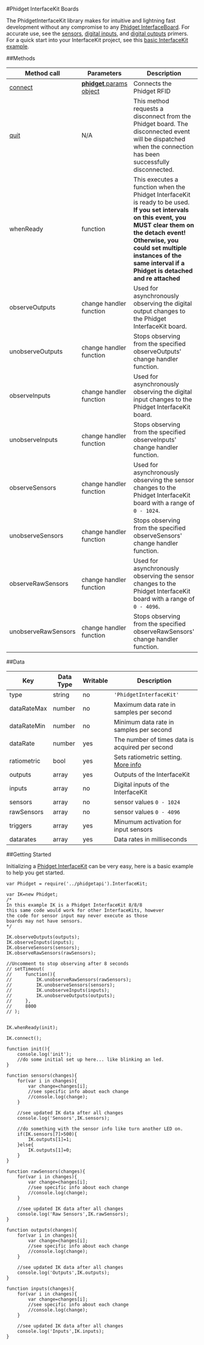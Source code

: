 #Phidget InterfaceKit Boards

The PhidgetInterfaceKit library makes for intuitive and lightning fast development without any compromise to any [Phidget InterfaceBoard](http://www.phidgets.com/products.php?category=0). For accurate use, see the [sensors](http://www.phidgets.com/docs/Analog_Input_Primer), [digital inputs](http://www.phidgets.com/docs/Digital_Input_Primer), and [digital outputs](http://www.phidgets.com/docs/Digital_Output_Primer) primers. For a quick start into your InterfaceKit project, see this [basic InterfaceKit example](https://github.com/RIAEvangelist/node-phidget-API/blob/master/examples/InterfaceKit.js).

##Methods

|Method call|Parameters|Description|
|-----------|----------|-----------|
|[connect](https://github.com/RIAEvangelist/node-phidget-API/blob/master/docs/Phidget.md#connecting--phidgetparams)|[__phidget__.params object](https://github.com/RIAEvangelist/node-phidget-API/blob/master/docs/Phidget.md#connecting--phidgetparams)|Connects the Phidget RFID|
|[quit](https://github.com/RIAEvangelist/node-phidget-API/blob/master/docs/Phidget.md#methods)|N/A |This method requests a disconnect from the Phidget board.  The disconnected event will be dispatched when the connection has been successfully disconnected.|
|whenReady|function|This executes a function when the Phidget InterfaceKit is ready to be used. __If you set intervals on this event, you MUST clear them on the detach event! Otherwise, you could set multiple instances of the same interval if a Phidget is detached and re attached__|
|observeOutputs|change handler function|Used for asynchronously observing the digital output changes to the Phidget InterfaceKit board.|
|unobserveOutputs|change handler function|Stops observing from the specified observeOutputs' change handler function.|
|observeInputs|change handler function|Used for asynchronously observing the digital input changes to the Phidget InterfaceKit board.|
|unobserveInputs|change handler function|Stops observing from the specified observeInputs' change handler function.|
|observeSensors|change handler function|Used for asynchronously observing the sensor changes to the Phidget InterfaceKit board with a range of `0 - 1024`.|
|unobserveSensors|change handler function|Stops observing from the specified observeSensors' change handler function.|
|observeRawSensors|change handler function|Used for asynchronously observing the sensor changes to the Phidget InterfaceKit board with a range of `0 - 4096`.|
|unobserveRawSensors|change handler function|Stops observing from the specified observeRawSensors' change handler function.|

##Data

|Key|Data Type|Writable|Description|
|---|---------|--------|-----------|
|type|string|no|`'PhidgetInterfaceKit'`|
|dataRateMax|number|no|Maximum data rate in samples per second|
|dataRateMin|number|no|Minimum data rate in samples per second|
|dataRate|number|yes|The number of times data is acquired per second|
|ratiometric|bool|yes|Sets ratiometric setting. [More info](http://www.phidgets.com/docs/Analog_Input_Primer#Ratiometric_Configuration)|
|outputs|array|yes|Outputs of the InterfaceKit|
|inputs|array|no|Digital inputs of the InterfaceKit|
|sensors|array|no|sensor values `0 - 1024`|
|rawSensors|array|no|sensor values `0 - 4096`|
|triggers|array|yes|Minumum activation for input sensors|
|datarates|array|yes|Data rates in milliseconds|

##Getting Started

Initializing a [Phidget InterfaceKit](http://www.phidgets.com/products.php?category=0) can be very easy, here is a basic example to help you get started.

    var Phidget = require('../phidgetapi').InterfaceKit;

    var IK=new Phidget;
    /*
    In this example IK is a Phidget InterfaceKit 8/8/8
    this same code would work for other InterfaceKits, however
    the code for sensor input may never execute as those
    boards may not have sensors.
    */

    IK.observeOutputs(outputs);
    IK.observeInputs(inputs);
    IK.observeSensors(sensors);
    IK.observeRawSensors(rawSensors);

    //Uncomment to stop observing after 8 seconds
    // setTimeout(
    //     function(){
    //         IK.unobserveRawSensors(rawSensors);
    //         IK.unobserveSensors(sensors);
    //         IK.unobserveInputs(inputs);
    //         IK.unobserveOutputs(outputs);
    //     },
    //     8000
    // );


    IK.whenReady(init);

    IK.connect();

    function init(){
        console.log('init');
        //do some initial set up here... like blinking an led.
    }

    function sensors(changes){
        for(var i in changes){
            var change=changes[i];
            //see specific info about each change
            //console.log(change);
        }

        //see updated IK data after all changes
        console.log('Sensors',IK.sensors);

        //do something with the sensor info like turn another LED on.
        if(IK.sensors[7]>500){
            IK.outputs[1]=1;
        }else{
            IK.outputs[1]=0;
        }
    }

    function rawSensors(changes){
        for(var i in changes){
            var change=changes[i];
            //see specific info about each change
            //console.log(change);
        }

        //see updated IK data after all changes
        console.log('Raw Sensors',IK.rawSensors);
    }

    function outputs(changes){
        for(var i in changes){
            var change=changes[i];
            //see specific info about each change
            //console.log(change);
        }

        //see updated IK data after all changes
        console.log('Outputs',IK.outputs);
    }

    function inputs(changes){
        for(var i in changes){
            var change=changes[i];
            //see specific info about each change
            //console.log(change);
        }

        //see updated IK data after all changes
        console.log('Inputs',IK.inputs);
    }
